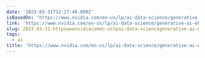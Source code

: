 ```yaml
---
date: '2023-03-31T12:27:48.000Z'
isBasedOn: 'https://www.nvidia.com/en-us/lp/ai-data-science/generative-ai-ebook/'
link: 'https://www.nvidia.com/en-us/lp/ai-data-science/generative-ai-ebook/'
slug: 2023-03-31-httpswwwnvidiacomen-uslpai-data-sciencegenerative-ai-ebook
tags:
  - ai
title: 'https://www.nvidia.com/en-us/lp/ai-data-science/generative-ai-ebook/'
---
```


